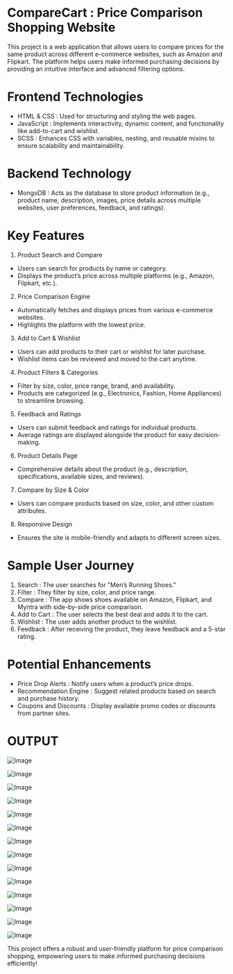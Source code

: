 # CompareCart : Price Comparison Shopping Website
This project is a web application that allows users to compare prices for the same product across different e-commerce websites, such as Amazon and Flipkart. The platform helps users make informed purchasing decisions by providing an intuitive interface and advanced filtering options.



# Frontend Technologies
- HTML & CSS : Used for structuring and styling the web pages.
- JavaScript : Implements interactivity, dynamic content, and functionality like add-to-cart and wishlist.
- SCSS : Enhances CSS with variables, nesting, and reusable mixins to ensure scalability and maintainability.



# Backend Technology
- MongoDB : Acts as the database to store product information (e.g., product name, description, images, price details across multiple websites, user preferences, feedback, and ratings).



# Key Features

1. Product Search and Compare
- Users can search for products by name or category.
- Displays the product’s price across multiple platforms (e.g., Amazon, Flipkart, etc.).
  
2. Price Comparison Engine
- Automatically fetches and displays prices from various e-commerce websites.
- Highlights the platform with the lowest price.
  
3. Add to Cart & Wishlist
- Users can add products to their cart or wishlist for later purchase.
- Wishlist items can be reviewed and moved to the cart anytime.

4. Product Filters & Categories
- Filter by size, color, price range, brand, and availability.
- Products are categorized (e.g., Electronics, Fashion, Home Appliances) to streamline browsing.

5. Feedback and Ratings
- Users can submit feedback and ratings for individual products.
- Average ratings are displayed alongside the product for easy decision-making.

6. Product Details Page
- Comprehensive details about the product (e.g., description, specifications, available sizes, and reviews).

7. Compare by Size & Color
- Users can compare products based on size, color, and other custom attributes.

8. Responsive Design
- Ensures the site is mobile-friendly and adapts to different screen sizes.



# Sample User Journey
1. Search : The user searches for "Men’s Running Shoes."
2. Filter : They filter by size, color, and price range.
3. Compare : The app shows shoes available on Amazon, Flipkart, and Myntra with side-by-side price comparison.
4. Add to Cart : The user selects the best deal and adds it to the cart.
5. Wishlist : The user adds another product to the wishlist.
6. Feedback : After receiving the product, they leave feedback and a 5-star rating.



# Potential Enhancements
- Price Drop Alerts : Notify users when a product’s price drops.
- Recommendation Engine : Suggest related products based on search and purchase history.
- Coupons and Discounts : Display available promo codes or discounts from partner sites.



# OUTPUT

![Image](https://github.com/user-attachments/assets/4040b0ab-5f7d-4ad8-80ed-6608862a0c5c)

![Image](https://github.com/user-attachments/assets/938b0f83-2fb0-44e2-b1d6-9215445243d8)

![Image](https://github.com/user-attachments/assets/606473f7-b3e7-422d-b04d-9d52c00bea5c)

![Image](https://github.com/user-attachments/assets/ae9e8a62-7479-4554-8fe7-f871986eb7a5)

![Image](https://github.com/user-attachments/assets/4315b425-d194-4877-b964-88e3611e4cae)

![Image](https://github.com/user-attachments/assets/82c3e36f-fede-4d08-b97e-b92d7c6025c6)

![Image](https://github.com/user-attachments/assets/26a0bbce-b78e-44a9-8ddc-804e9256e37c)

![Image](https://github.com/user-attachments/assets/3be37e17-94b5-4cf8-a810-370dfa94f52e)

![Image](https://github.com/user-attachments/assets/5a4e3078-4493-4626-a4d7-183cbcbd2252)

![Image](https://github.com/user-attachments/assets/130d2e28-b3a7-4ed2-adf4-13fb6e4356d6)

![Image](https://github.com/user-attachments/assets/4d42db18-96f8-462e-a73c-822c2c247760)

![Image](https://github.com/user-attachments/assets/31740dc0-652f-4da7-9c49-f5b196461a20)

![Image](https://github.com/user-attachments/assets/b2a9eebb-56dc-465b-8a5d-14557e2817f0)

![Image](https://github.com/user-attachments/assets/a05c8581-6dd8-48ac-ada3-b6af6815695c)




This project offers a robust and user-friendly platform for price comparison shopping, empowering users to make informed purchasing decisions efficiently!







